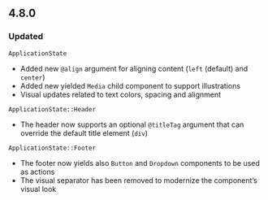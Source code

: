 ## 4.8.0

### Updated

`ApplicationState`

- Added new `@align` argument for aligning content (`left` (default) and `center`)
- Added new yielded `Media` child component to support illustrations
- Visual updates related to text colors, spacing and alignment

`ApplicationState::Header`

- The header now supports an optional `@titleTag` argument that can override the default title element (`div`)

`ApplicationState::Footer`

- The footer now yields also `Button` and `Dropdown` components to be used as actions
- The visual separator has been removed to modernize the component’s visual look
